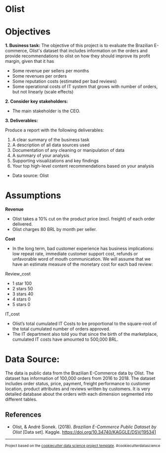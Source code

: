 Olist
==============================

# Objectives
 **1. Business task:**
 The objective of this project is to evaluate the Brazilian E-commerce, Olist's dataset that includes information on the orders and provide recommendations to olist on how they should improve its profit margin, given that it has
- Some revenue per sellers per months
- Some revenues per orders
- Some reputation costs (estimated per bad reviews)
- Some operational costs of IT system that grows with number of orders, but not linearly (scale effects)

**2. Consider key stakeholders:**
- The main stakeholder is the CEO.

**3. Deliverables:**

Produce a report with the following deliverables:
1. A clear summary of the business task
2. A description of all data sources used
3. Documentation of any cleaning or manipulation of data
4. A summary of your analysis
5. Supporting visualizations and key findings
6. Your top high-level content recommendations based on your analysis
 - Data source: Olist

 # Assumptions
**Revenue**
* Olist takes a 10% cut on the product price (excl. freight) of each order delivered.
* Olist charges 80 BRL by month per seller.

**Cost**
* In the long term, bad customer experience has business implications: low repeat rate, immediate customer support cost, refunds or unfavorable word of mouth communication. We will assume that we have an estimate measure of the monetary cost for each bad review:

Review_cost
* 1 star	100
* 2 stars	50
* 3 stars	40
* 4 stars	0
* 5 stars	0


IT_cost
* Olist’s total cumulated IT Costs to be proportional to the square-root of the total cumulated number of orders approved.
* The IT department also told you that since the birth of the marketplace, cumulated IT costs have amounted to 500,000 BRL.

# Data Source:
The data is public data from the Brazilian E-Commerce data by Olist. The dataset has information of 100,000 orders from 2016 to 2018. The dataset includes order status, price, payment, freight performance to customer location, product attributes and reviews written by customers. It is very detailed database about the orders with each dimension segmented into different tables.

## References
-  Olist, &amp; André Sionek. (2018). <i>Brazilian E-Commerce Public Dataset by Olist</i> [Data set]. Kaggle. https://doi.org/10.34740/KAGGLE/DSV/195341

--------

<p><small>Project based on the <a target="_blank" href="https://drivendata.github.io/cookiecutter-data-science/">cookiecutter data science project template</a>. #cookiecutterdatascience</small></p>
